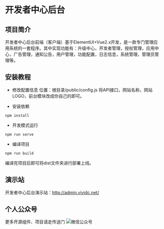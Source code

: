 # 开发者中心后台
## 项目简介
开发者中心后台前端（客户端）基于ElementUI+Vue2.x开发，是一款专门管理应用系统的一套程序。其中实现功能有：升级中心，开发者管理，授权管理，应用中心，广告管理，通知公告，用户管理，功能配置，日志信息，系统管理，管理员管理等。

## 安装教程
- 修改配置信息
位置：根目录/public/config.js
将API接口，网站名称，网站LOGO，前台模块改成你自己的即可。

- 安装依赖 
```
npm install
```

- 开发模式运行
```
npm run serve
```

- 编译项目
```
npm run build
```
编译完项目后即可将dist文件夹进行部署上线。

## 演示站
开发者中心后台演示站：http://admin.vividc.net/

## 个人公众号
更多开源组件、项目请走传送门
![微信公众号](https://www.yundaohang.net/tuoguan/wx.png "个人公众号")
